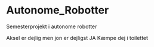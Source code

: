 # Autonome_Robotter
 Semesterprojekt i autonome robotter


Aksel er dejlig men jon er dejligst
JA
Kæmpe dej i toilettet
